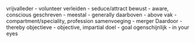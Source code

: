 vrijvalleder - volunteer
verleiden - seduce/attract
bewust - aware, conscious
geschreven - 
meestal - generally 
daarboven - above
vak - compartment/speciality, profession
samenvoeging - merger
Daardoor - thereby
objectieve - objective, impartial
doel - goal
ogenschijnlijk - in your eyes
